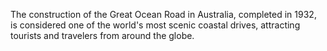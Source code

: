 The construction of the Great Ocean Road in Australia, completed in 1932, is considered one of the world's most scenic coastal drives, attracting tourists and travelers from around the globe.
